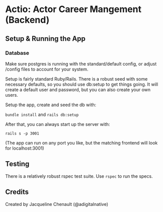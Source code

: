 # Actio: Actor Career Mangement (Backend)

## Setup & Running the App

### Database

Make sure postgres is running with the standard/default config, or adjust /config files to account for your system.

Setup is fairly standard Ruby/Rails. There is a robust seed with some necessary defaults, so you should use db:setup to get things going. It will create a default user and password, but you can also create your own users.

Setup the app, create and seed the db with:

`bundle install` and `rails db:setup`

After that, you can always start up the server with:

`rails s -p 3001`

(The app can run on any port you like, but the matching frontend will look for localhost:3001)

## Testing

There is a relatively robust rspec test suite. Use `rspec` to run the specs.

## Credits

Created by Jacqueline Chenault (@adigitalnative)
